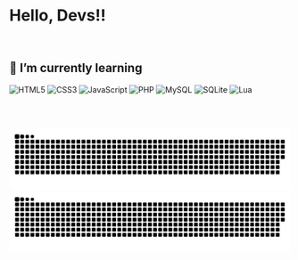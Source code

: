# Hello, Devs!!

<br />

##  🌱 I’m currently learning

![HTML5](https://img.shields.io/badge/HTML5-E34F26?style=for-the-badge&logo=html5&logoColor=white "HTML5")
![CSS3](https://img.shields.io/badge/CSS3-1572B6?style=for-the-badge&logo=css3&logoColor=white "CSS3")
![JavaScript](https://img.shields.io/badge/JavaScript-323330?style=for-the-badge&logo=javascript&logoColor=F7DF1E "JavaScript")
![PHP](https://img.shields.io/badge/php-%23777BB4.svg?style=for-the-badge&logo=php&logoColor=white "PHP")
![MySQL](https://img.shields.io/badge/MySQL-005C84?style=for-the-badge&logo=mysql&logoColor=white "MySQL")
![SQLite](https://img.shields.io/badge/SQLite-07405E?style=for-the-badge&logo=sqlite&logoColor=white "SQLite")
![Lua](https://img.shields.io/badge/Lua-2C2D72?style=for-the-badge&logo=lua&logoColor=white "Lua")

<br />
<br />

![github contribution grid snake animation](https://raw.githubusercontent.com/deibyzen/deibyzen/output/github-contribution-grid-snake-dark.svg#gh-dark-mode-only)![github contribution grid snake animation](https://raw.githubusercontent.com/deibyzen/deibyzen/output/github-contribution-grid-snake.svg#gh-light-mode-only)
